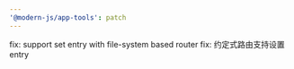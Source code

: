 ```yaml
---
'@modern-js/app-tools': patch
---
```


fix: support set entry with file-system based router
fix: 约定式路由支持设置 entry
